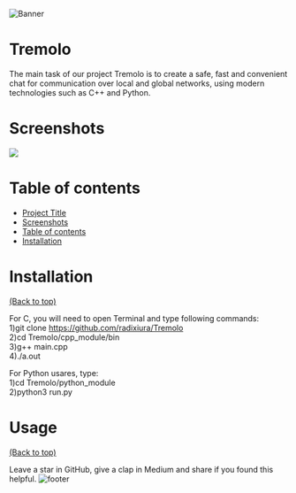 ![Banner](https://i.imgur.com/glErIFF.png)
# Tremolo
The main task of our project Tremolo is to create a safe, fast and convenient chat for communication over local and global networks, using modern technologies such as C++ and Python.






# Screenshots

![](https://i.imgur.com/Mq1I50c.jpg)






# Table of contents





- [Project Title](#tremolo)
- [Screenshots](#screenshots)
- [Table of contents](#table-of-contents)
- [Installation](#installation)


# Installation
[(Back to top)](#table-of-contents)


  For C, you will need to open Terminal and type following commands:  
1)git clone https://github.com/radixiura/Tremolo  
2)cd Tremolo/cpp_module/bin  
3)g++ main.cpp  
4)./a.out   

  For Python usares, type:  
1)cd Tremolo/python_module  
2)python3 run.py





# Usage
[(Back to top)](#table-of-contents)


  Leave a star in GitHub, give a clap in Medium and share if you found this helpful.
![footer](https://i.imgur.com/l38Sz35.gif)





